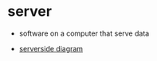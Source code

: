 # server

- software on a computer that serve data

- [serverside diagram](https://developer.mozilla.org/en-US/docs/Learn/Server-side/First_steps/Introduction)
